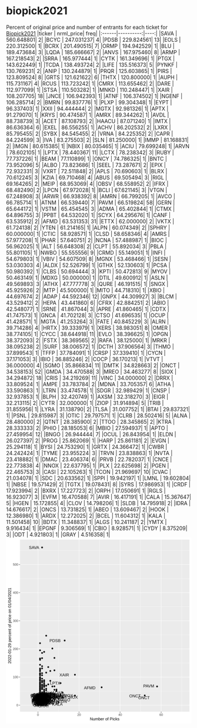 # biopick2021
Percent of original price and number of entrants for each ticket for [Biopick2021](https://twitter.com/hashtag/Biopick2021)
|ticker | nrml_price| freq|
|:------|----------:|----:|
|SAVA   | 560.648801|    2|
|BCYC   | 247.031237|    4|
|PDSB   | 229.824561|   13|
|EOLS   | 220.312500|    1|
|BCRX   | 201.490515|    7|
|ORMP   | 194.942529|    1|
|BLU    | 189.473684|    3|
|LQDA   | 185.666667|    2|
|ANVS   | 167.975460|    8|
|ARMP   | 167.218543|    2|
|SRRA   | 165.977444|    1|
|CYTK   | 161.349696|    1|
|PTGX   | 143.622449|    1|
|TCDA   | 138.493724|    2|
|LIFE   | 135.516373|    5|
|PYNKF  | 130.769231|    2|
|ANIP   | 130.244879|    1|
|PRQR   | 125.603865|    1|
|PIRS   | 123.809524|    8|
|GRTS   | 121.621622|    6|
|THTX   | 120.800000|    1|
|AUPH   | 115.731167|    4|
|RCUS   | 113.723242|    1|
|CMRX   | 113.655462|    2|
|DARE   | 112.977099|    1|
|STSA   | 110.503282|    1|
|MNKD   | 110.248447|    1|
|XAIR   | 108.207705|   18|
|JNCE   | 106.942393|    1|
|ATNF   | 106.374502|    1|
|NGENF  | 106.285714|    2|
|BMRN   |  99.837776|    1|
|PLXP   |  99.304348|    1|
|EYPT   |  96.337403|    1|
|XXII   |  94.444444|    2|
|MGTX   |  92.981326|    1|
|APTX   |  91.279070|    1|
|KRYS   |  90.474587|    1|
|AMRX   |  89.344262|    1|
|AVDL   |  88.738739|    3|
|ACET   |  87.108793|    2|
|HAACU  |  87.071240|    1|
|IMTX   |  86.636364|    6|
|EXEL   |  86.556255|    1|
|ACHV   |  86.202532|    2|
|LXRX   |  85.795455|    2|
|SYBX   |  84.545455|    2|
|VRNA   |  84.225352|    2|
|CAPR   |  84.224599|    3|
|IVA    |  83.275503|    2|
|SLN    |  81.250000|    1|
|IMMP   |  81.168831|    2|
|IMGN   |  80.615385|    1|
|NBIX   |  80.035465|    1|
|ACIU   |  79.699248|    1|
|ARVN   |  78.602105|    1|
|LPTX   |  78.440367|   11|
|LCTX   |  78.238342|    3|
|RUBY   |  77.737226|    1|
|BEAM   |  77.110899|    1|
|ONCY   |  74.786325|    1|
|BNTC   |  73.952096|    5|
|ALBO   |  73.823686|    1|
|SEEL   |  73.287671|    2|
|EPIX   |  72.932331|    3|
|VXRT   |  72.511848|    2|
|APLS   |  70.690603|    1|
|BLRX   |  70.612245|    3|
|KZIA   |  69.710468|    4|
|ABUS   |  69.505494|    3|
|RIGL   |  69.164265|    2|
|MEIP   |  68.953069|    4|
|OBSV   |  68.558952|    2|
|IFRX   |  68.482490|    2|
|LPCN   |  67.972028|    1|
|BCLI   |  67.621145|    3|
|VTGN   |  67.248908|    3|
|ARWR   |  66.938392|    8|
|AMRN   |  66.799205|    1|
|AVCO   |  66.785714|    1|
|ATNM   |  66.539440|    7|
|PAVM   |  66.519824|   58|
|GERN   |  65.644172|    1|
|VSTM   |  65.454545|    3|
|ADMA   |  65.402844|    1|
|CTMX   |  64.896755|    3|
|PPBT   |  64.532020|    1|
|SCYX   |  64.295676|    1|
|CANF   |  63.535912|    2|
|AFMD   |  63.531353|   31|
|ETTX   |  62.000000|    2|
|VKTX   |  61.724138|    2|
|YTEN   |  61.214165|    1|
|ALPN   |  60.074349|    2|
|SPHRY  |  60.000000|    1|
|CTIC   |  58.928571|    1|
|CLSD   |  58.658346|    4|
|AMRS   |  57.977208|    1|
|PHAR   |  57.640751|    2|
|NCNA   |  57.488987|    1|
|BIOC   |  56.962025|    1|
|ALT    |  56.648308|    2|
|CLPT   |  55.892034|    3|
|PBLA   |  55.801105|    1|
|NWBO   |  55.555556|    9|
|CRMD   |  55.149051|    1|
|INFI   |  54.679803|    1|
|VBIV   |  54.607509|    8|
|MGNX   |  53.468466|    1|
|SESN   |  53.030303|    4|
|ALDX   |  52.526799|    1|
|GTHX   |  52.130603|    1|
|PCSA   |  50.980392|    1|
|CLBS   |  50.694444|    3|
|KPTI   |  50.472813|    9|
|MYOV   |  50.463149|    1|
|MDXG   |  50.000000|    1|
|DTIL   |  49.600912|    1|
|ASLN   |  49.569893|    3|
|ATHX   |  47.777778|    3|
|QURE   |  46.191515|    1|
|SNGX   |  45.925926|    2|
|MTP    |  45.500000|    1|
|MITO   |  44.718310|    1|
|XBIO   |  44.697674|    2|
|ADAP   |  44.592346|   12|
|GNPX   |  44.309927|    3|
|BLCM   |  43.529412|    2|
|HEPA   |  43.441860|    6|
|CFRX   |  42.884251|    2|
|ABIO   |  42.548077|    1|
|SRNE   |  41.867044|    3|
|APRE   |  41.860465|    1|
|CDTX   |  41.747573|    1|
|GNCA   |  41.702128|    3|
|CTSO   |  41.696535|    1|
|OCUP   |  41.428571|    1|
|MGTA   |  41.253264|    3|
|FATE   |  40.845229|    3|
|ALRN   |  39.714286|    4|
|HRTX   |  39.333979|    1|
|XERS   |  38.983051|    8|
|OMER   |  38.774105|    1|
|CYCC   |  38.644918|   11|
|EVLO   |  38.396625|    1|
|OPGN   |  38.372093|    2|
|FSTX   |  38.369565|    2|
|RAFA   |  38.125000|    1|
|MRKR   |  38.095238|    2|
|SURF   |  38.006572|    1|
|DCTH   |  37.906564|    3|
|THMO   |  37.899543|    1|
|TFFP   |  37.784091|    1|
|CRSP   |  37.339410|    1|
|CYCN   |  37.171053|    3|
|IBIO   |  36.885246|    2|
|COCP   |  36.170213|    1|
|VTVT   |  36.000000|    4|
|SGMO   |  35.866834|   11|
|DMTK   |  34.828663|    2|
|ONCT   |  34.538153|   52|
|GMDA   |  34.470588|    3|
|MREO   |  34.463277|    8|
|SIOX   |  34.294872|   18|
|CRIS   |  34.219269|   11|
|VINC   |  34.000000|    2|
|DRRX   |  33.809524|    1|
|AMPE   |  33.783784|    2|
|MDNA   |  33.705357|    6|
|ATHA   |  33.590863|    1|
|LTRN   |  33.474578|    1|
|SDGR   |  32.989429|    1|
|CNSP   |  32.937853|    1|
|BLPH   |  32.420749|    1|
|AXSM   |  32.318270|    3|
|EIGR   |  32.213115|    2|
|CYTR   |  32.000000|    1|
|ZIOP   |  31.914894|    5|
|TRIB   |  31.855956|    1|
|LYRA   |  31.138790|    2|
|TLSA   |  31.007752|    1|
|BTAI   |  29.837321|    1|
|PSNL   |  29.815987|    3|
|OTIC   |  29.797571|    1|
|CLRB   |  28.502416|    5|
|ALNA   |  28.480000|    2|
|QTNT   |  28.385900|    2|
|TTOO   |  28.345865|    2|
|KTRA   |  28.333333|    2|
|PHIO   |  28.185053|    6|
|MBIO   |  27.594937|    1|
|APTO   |  27.459954|   12|
|BNGO   |  26.944444|    7|
|OCUL   |  26.843954|    1|
|ELDN   |  26.027397|    2|
|PROG   |  25.862069|    1|
|HARP   |  25.861181|    2|
|EVGN   |  25.294118|    1|
|BYSI   |  24.753290|    1|
|GRTX   |  24.366472|    1|
|CWBR   |  24.242424|    1|
|TYME   |  23.955224|    3|
|TRVN   |  23.838863|    1|
|NVTA   |  23.418882|    1|
|DMAC   |  23.406374|    6|
|PRVB   |  22.782037|    1|
|CNCE   |  22.773838|    4|
|NNOX   |  22.637795|    1|
|PLX    |  22.625698|    2|
|PGEN   |  22.465753|    3|
|CASI   |  22.105263|    1|
|TCON   |  21.969697|   10|
|CVAC   |  21.034078|    1|
|SDC    |  20.633562|    1|
|SPPI   |  19.942197|    1|
|LMNL   |  19.602804|    1|
|NBSE   |  19.571429|    2|
|TGTX   |  19.078431|    8|
|SYRS   |  17.986953|    1|
|CRDF   |  17.923994|    2|
|BXRX   |  17.227723|    2|
|ORPH   |  17.050691|    1|
|RGLS   |  16.923077|    3|
|EVFM   |  16.470588|    7|
|AVIR   |  16.417191|    1|
|CALA   |  15.367647|    5|
|HGEN   |  15.172855|    4|
|CLOV   |  14.798206|    1|
|SLDB   |  14.795918|    2|
|IDRA   |  14.676617|    2|
|ONCS   |  13.731825|    1|
|ABEO   |  13.609467|    2|
|HOOK   |  12.386980|    1|
|ARDX   |  12.272025|    2|
|BCEL   |  11.604312|    1|
|KALA   |  11.501458|   10|
|BDTX   |  11.348837|    1|
|ALGS   |  10.241187|    2|
|YMTX   |   9.916434|    1|
|EPGNF  |   9.306569|    1|
|CBIO   |   8.928571|    1|
|CYDY   |   8.375209|    3|
|ODT    |   4.921803|    1|
|GRAY   |   4.516358|    1|
![retvspicks](biopicks.png?raw=true)
